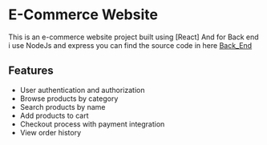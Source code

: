 # E-Commerce Website

This is an e-commerce website project built using [React]
And for Back end i use NodeJs and express 
you can find the source code in here [Back_End](https://github.com/Pragadeeshwaran15/Back_end)
## Features

- User authentication and authorization
- Browse products by category
- Search products by name
- Add products to cart
- Checkout process with payment integration
- View order history
